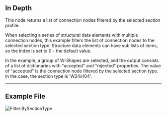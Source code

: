 ## In Depth
This node returns a list of connection nodes filtered by the selected section profile.

When selecting a series of structural data elements with multiple connection nodes, this example filters the list of connection nodes to the selected section type. Structure data elements can have sub lists of items, so the index is set to 0 - the default value.

In the example, a group of W-Shapes are selected, and the output consists of a list of dictionaries with "accepted" and "rejected" properties.  The value of "accepted" is the connection node filtered by the selected section type.  In the case, the section type is 'W24x104'.

___
## Example File

![Filter.BySectionType](./AdvanceSteel.ConnectionAutomation.Nodes.Filter.BySectionType_img.jpg)